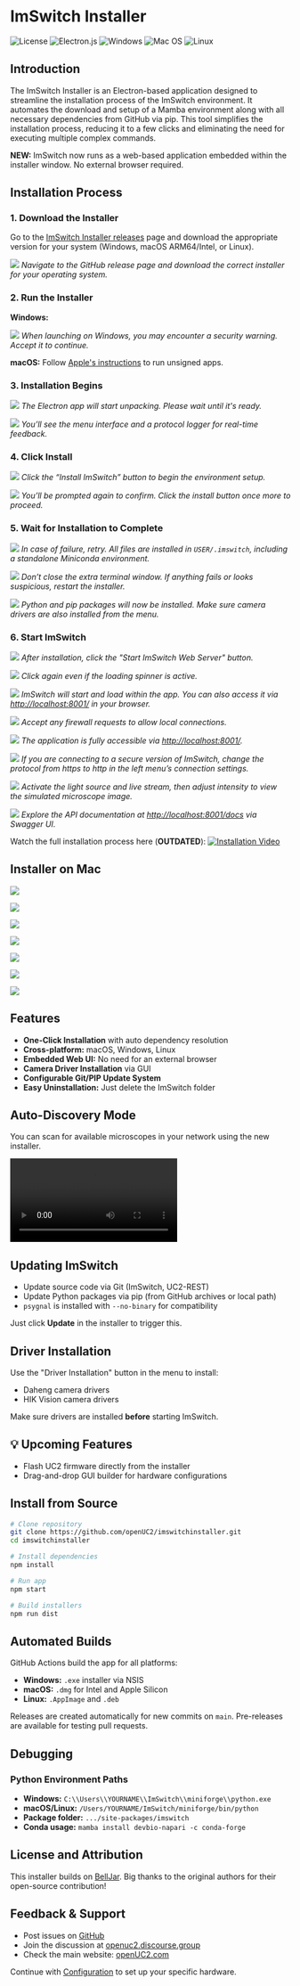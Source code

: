 # ImSwitch Installer

![License](https://img.shields.io/github/license/Ileriayo/markdown-badges?style=for-the-badge) ![Electron.js](https://img.shields.io/badge/Electron-191970?style=for-the-badge\&logo=Electron\&logoColor=white) ![Windows](https://img.shields.io/badge/Windows-0078D6?style=for-the-badge\&logo=windows\&logoColor=white) ![Mac OS](https://img.shields.io/badge/mac%20os-000000?style=for-the-badge\&logo=macos\&logoColor=F0F0F0) ![Linux](https://img.shields.io/badge/Linux-FCC624?style=for-the-badge\&logo=linux\&logoColor=black)

## Introduction

The ImSwitch Installer is an Electron-based application designed to streamline the installation process of the ImSwitch environment. It automates the download and setup of a Mamba environment along with all necessary dependencies from GitHub via pip. This tool simplifies the installation process, reducing it to a few clicks and eliminating the need for executing multiple complex commands.

**NEW:** ImSwitch now runs as a web-based application embedded within the installer window. No external browser required.



## Installation Process

### 1. Download the Installer

Go to the [ImSwitch Installer releases](https://github.com/openUC2/ImSwitchInstaller/releases/) page and download the appropriate version for your system (Windows, macOS ARM64/Intel, or Linux).

![](../IMAGES/Installer/Installer_2.png)
*Navigate to the GitHub release page and download the correct installer for your operating system.*

### 2. Run the Installer

**Windows:**

![](../IMAGES/Installer/Installer_3.png)
*When launching on Windows, you may encounter a security warning. Accept it to continue.*

**macOS:** Follow [Apple's instructions](https://support.apple.com/en-us/HT202491) to run unsigned apps.

### 3. Installation Begins

![](../IMAGES/Installer/Installer_4.png)
*The Electron app will start unpacking. Please wait until it's ready.*

![](../IMAGES/Installer/Installer_5.png)
*You’ll see the menu interface and a protocol logger for real-time feedback.*

### 4. Click Install

![](../IMAGES/Installer/Installer_6.png)
*Click the “Install ImSwitch” button to begin the environment setup.*

![](../IMAGES/Installer/Installer_7.png)
*You’ll be prompted again to confirm. Click the install button once more to proceed.*

### 5. Wait for Installation to Complete

![](../IMAGES/Installer/Installer_8.png)
*In case of failure, retry. All files are installed in `USER/.imswitch`, including a standalone Miniconda environment.*

![](../IMAGES/Installer/Installer_9.png)
*Don’t close the extra terminal window. If anything fails or looks suspicious, restart the installer.*

![](../IMAGES/Installer/Installer_10.png)
*Python and pip packages will now be installed. Make sure camera drivers are also installed from the menu.*

### 6. Start ImSwitch

![](../IMAGES/Installer/Installer_11.png)
*After installation, click the "Start ImSwitch Web Server" button.*

![](../IMAGES/Installer/Installer_12.png)
*Click again even if the loading spinner is active.*

![](../IMAGES/Installer/Installer_13.png)
*ImSwitch will start and load within the app. You can also access it via [http://localhost:8001/](http://localhost:8001/) in your browser.*

![](../IMAGES/Installer/Installer_14.png)
*Accept any firewall requests to allow local connections.*

![](../IMAGES/Installer/Installer_15.png)
*The application is fully accessible via [http://localhost:8001/](http://localhost:8001/).*

![](../IMAGES/Installer/Installer_16.png)
*If you are connecting to a secure version of ImSwitch, change the protocol from https to http in the left menu’s connection settings.*

![](../IMAGES/Installer/Installer_17.png)
*Activate the light source and live stream, then adjust intensity to view the simulated microscope image.*

![](../IMAGES/Installer/Installer_18.png)
*Explore the API documentation at [http://localhost:8001/docs](http://localhost:8001/docs) via Swagger UI.*

Watch the full installation process here (**OUTDATED**):
[![Installation Video](https://i3.ytimg.com/vi/N4P1sH2E9RU/maxresdefault.jpg)](https://www.youtube.com/watch?v=N4P1sH2E9RU?si=jyhAzLshAbg26YHu)

## Installer on Mac



![](../IMAGES/Installer/SETUP1.png)

![](../IMAGES/Installer/SETUP2.png)

![](../IMAGES/Installer/SETUP3.png)

![](../IMAGES/Installer/SETUP4.png)

![](../IMAGES/Installer/SETUP5.png)

![](../IMAGES/Installer/SETUP6.png)

![](../IMAGES/Installer/SETUP7.png)

## Features

* **One-Click Installation** with auto dependency resolution
* **Cross-platform:** macOS, Windows, Linux
* **Embedded Web UI:** No need for an external browser
* **Camera Driver Installation** via GUI
* **Configurable Git/PIP Update System**
* **Easy Uninstallation:** Just delete the ImSwitch folder

## Auto-Discovery Mode 

You can scan for available microscopes in your network using the new installer. 

![](../IMAGES/installer_autodiscovery.mp4)


## Updating ImSwitch

* Update source code via Git (ImSwitch, UC2-REST)
* Update Python packages via pip (from GitHub archives or local path)
* `psygnal` is installed with `--no-binary` for compatibility

Just click **Update** in the installer to trigger this.



## Driver Installation

Use the "Driver Installation" button in the menu to install:

* Daheng camera drivers
* HIK Vision camera drivers

Make sure drivers are installed **before** starting ImSwitch.



## 💡 Upcoming Features

* Flash UC2 firmware directly from the installer
* Drag-and-drop GUI builder for hardware configurations



## Install from Source

```bash
# Clone repository
git clone https://github.com/openUC2/imswitchinstaller.git
cd imswitchinstaller

# Install dependencies
npm install

# Run app
npm start

# Build installers
npm run dist
```



## Automated Builds

GitHub Actions build the app for all platforms:

* **Windows:** `.exe` installer via NSIS
* **macOS:** `.dmg` for Intel and Apple Silicon
* **Linux:** `.AppImage` and `.deb`

Releases are created automatically for new commits on `main`. Pre-releases are available for testing pull requests.



## Debugging

### Python Environment Paths

* **Windows:** `C:\\Users\\YOURNAME\\ImSwitch\\miniforge\\python.exe`
* **macOS/Linux:** `/Users/YOURNAME/ImSwitch/miniforge/bin/python`
* **Package folder:** `.../site-packages/imswitch`
* **Conda usage:** `mamba install devbio-napari -c conda-forge`



## License and Attribution

This installer builds on [BellJar](https://github.com/danmarshall/belljar). Big thanks to the original authors for their open-source contribution!



## Feedback & Support

* Post issues on [GitHub](https://github.com/openUC2/ImSwitchInstaller/issues)
* Join the discussion at [openuc2.discourse.group](https://openuc2.discourse.group)
* Check the main website: [openUC2.com](https://openUC2.com)



Continue with [Configuration](../03_Configuration/README.md) to set up your specific hardware.
